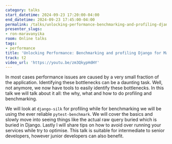 ```yaml
---
category: talks
start_datetime: 2024-09-23 17:20:00-04:00
end_datetime: 2024-09-23 17:45:00-04:00
permalink: /talks/unlocking-performance-benchmarking-and-profiling-django-for-maximum-efficiency/
presenter_slugs:
- ron-maravanyika
room: Online talks
tags:
- performance
title: 'Unlocking Performance: Benchmarking and profiling Django for Maximum Efficiency'
track: t2
video_url: 'https://youtu.be/zm3QkypHdHY'
---
```


In most cases performance issues are caused by a very small fraction of the application.  Identifying these bottlenecks can be a daunting task. Well, not anymore, we now have tools to easily identify these bottlenecks. In this talk we will talk about it all: the why, what and how to do profiling and benchmarking.

We will look at `django-silk` for profiling while for benchmarking we will be using the ever reliable `pytest-benchmark`. We will cover the basics and slowly move into seeing things like the actual raw query buried which is buried in Django. Lastly l will share tips on how to avoid over running your services while try to optimise. This talk is suitable for intermediate to senior developers, however junior developers can also benefit.
